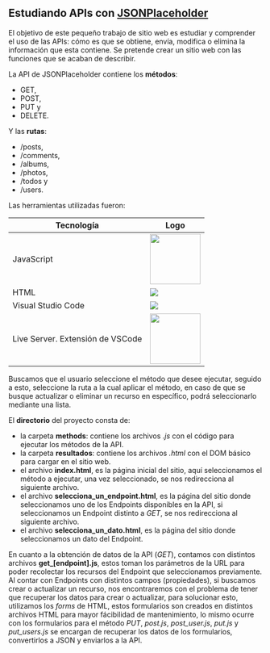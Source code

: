 ## Estudiando APIs con [JSONPlaceholder](https://jsonplaceholder.typicode.com/)


El objetivo de este pequeño trabajo de sitio web es estudiar y comprender el uso de las APIs: cómo es que se obtiene, envía, modifica o elimina la información que esta contiene. Se pretende crear un sitio web con las funciones que se acaban de describir.


La API de JSONPlaceholder contiene los **métodos**:
 - GET,
 - POST,
 - PUT y
 - DELETE.


Y las **rutas**:
 - /posts,
 - /comments,
 - /albums,
 - /photos,
 - /todos y
 - /users.


Las herramientas utilizadas fueron:

|Tecnología|Logo|
|--|--|
|JavaScript|<img src="https://www.sparklabs.com.mx/wagner/wp-content/uploads/2019/09/javascript@3x.png" width="100px"></img>|
|HTML|<img src="https://upload.wikimedia.org/wikipedia/commons/thumb/6/61/HTML5_logo_and_wordmark.svg/100px-HTML5_logo_and_wordmark.svg.png"></img>|
|Visual Studio Code|<img src="https://upload.wikimedia.org/wikipedia/commons/thumb/9/9a/Visual_Studio_Code_1.35_icon.svg/90px-Visual_Studio_Code_1.35_icon.svg.png"></img>|
|Live Server. Extensión de VSCode|<img src="https://i.pinimg.com/originals/a8/b0/52/a8b05283f8049173e74ca810b56d5c81.png" width="100px"></img>|


Buscamos que el usuario seleccione el método que desee ejecutar, seguido a esto, seleccione la ruta a la cual aplicar el método, en caso de que se busque actualizar o eliminar un recurso en específico, podrá seleccionarlo mediante una lista.


El **directorio** del proyecto consta de:
- la carpeta **methods**: contiene los archivos *.js* con el código para ejecutar los métodos de la API.
- la carpeta **resultados**: contiene los archivos *.html* con el DOM básico para cargar en el sitio web.
- el archivo **index.html**, es la página inicial del sitio, aquí seleccionamos el método a ejecutar, una vez seleccionado, se nos redirecciona al siguiente archivo.
- el archivo **selecciona_un_endpoint.html**, es la página del sitio donde seleccionamos uno de los Endpoints disponibles en la API, si seleccionamos un Endpoint distinto a *GET*, se nos redirecciona al siguiente archivo.
- el archivo **selecciona_un_dato.html**, es la página del sitio donde seleccionamos un dato del Endpoint.

En cuanto a la obtención de datos de la API (*GET*), contamos con distintos archivos **get_[endpoint].js**, estos toman los parámetros de la URL para poder recolectar los recursos del Endpoint que seleccionamos previamente. Al contar con Endpoints con distintos campos (propiedades), si buscamos crear o actualizar un recurso, nos encontraremos con el problema de tener que recuperar los datos para crear o actualizar, para solucionar esto, utilizamos los *forms* de HTML, estos formularios son creados en distintos archivos HTML para mayor fácibilidad de mantenimiento, lo mismo ocurre con los formularios para el método *PUT*, *post.js*, *post_user.js*, *put.js* y *put_users.js* se encargan de recuperar los datos de los formularios, convertirlos a JSON y enviarlos a la API.
